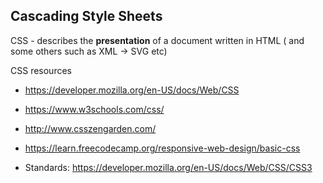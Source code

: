 ## Cascading Style Sheets
CSS - describes the **presentation** of a document written in HTML ( and some others such as XML -> SVG etc)

CSS resources

* https://developer.mozilla.org/en-US/docs/Web/CSS
* https://www.w3schools.com/css/
* http://www.csszengarden.com/
* https://learn.freecodecamp.org/responsive-web-design/basic-css

* Standards: https://developer.mozilla.org/en-US/docs/Web/CSS/CSS3
